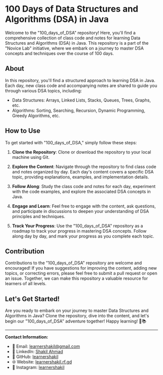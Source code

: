 # 100 Days of Data Structures and Algorithms (DSA) in Java

Welcome to the "100_days_of_DSA" repository! Here, you'll find a comprehensive collection of class code and notes for learning Data Structures and Algorithms (DSA) in Java. This repository is a part of the "Novice Lab" initiative, where we embark on a journey to master DSA concepts and techniques over the course of 100 days.

## About

In this repository, you'll find a structured approach to learning DSA in Java. Each day, new class code and accompanying notes are shared to guide you through various DSA topics, including:

- Data Structures: Arrays, Linked Lists, Stacks, Queues, Trees, Graphs, etc.
- Algorithms: Sorting, Searching, Recursion, Dynamic Programming, Greedy Algorithms, etc.

## How to Use

To get started with "100_days_of_DSA," simply follow these steps:

1. **Clone the Repository**: Clone or download the repository to your local machine using Git.

2. **Explore the Content**: Navigate through the repository to find class code and notes organized by day. Each day's content covers a specific DSA topic, providing explanations, examples, and implementation details.

3. **Follow Along**: Study the class code and notes for each day, experiment with the code examples, and explore the associated DSA concepts in Java.

4. **Engage and Learn**: Feel free to engage with the content, ask questions, and participate in discussions to deepen your understanding of DSA principles and techniques.

5. **Track Your Progress**: Use the "100_days_of_DSA" repository as a roadmap to track your progress in mastering DSA concepts. Follow along day by day, and mark your progress as you complete each topic.

## Contribution

Contributions to the "100_days_of_DSA" repository are welcome and encouraged! If you have suggestions for improving the content, adding new topics, or correcting errors, please feel free to submit a pull request or open an issue. Together, we can make this repository a valuable resource for learners of all levels.

## Let's Get Started!

Are you ready to embark on your journey to master Data Structures and Algorithms in Java? Clone the repository, dive into the content, and let's begin our "100_days_of_DSA" adventure together! Happy learning! 🚀📚

---
**Contact Information:**

- 📧 Email: learnershakil@gmail.com
- 💼 LinkedIn: [Shakil Ahmad](https://www.linkedin.com/in/learnershakil/)
- 🐙 GitHub: [learnershakil](https://github.com/learnershakil)
- 🌐 Website: [learnershakil.rf.gd](https://learnershakil.rf.gd)
- 📸 Instagram: [learnershakil](https://www.instagram.com/learnershakil)
